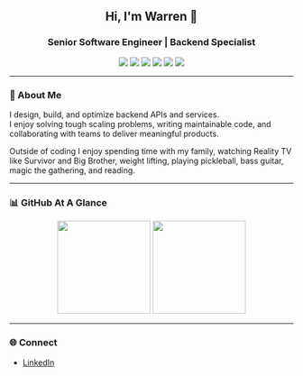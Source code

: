 <!-- Warren | GitHub Profile -->

<h2 align="center">Hi, I'm Warren 👋</h2>
<h3 align="center">Senior Software Engineer | Backend Specialist</h3>

<p align="center">
  <img src="https://img.shields.io/badge/Python-3776AB?style=for-the-badge&logo=python&logoColor=white" />
  <img src="https://img.shields.io/badge/Golang-00ADD8?style=for-the-badge&logo=go&logoColor=white" />
  <img src="https://img.shields.io/badge/Postgres-4169E1?style=for-the-badge&logo=postgresql&logoColor=white" />
  <img src="https://img.shields.io/badge/DynamoDB-4053D6?style=for-the-badge&logo=amazondynamodb&logoColor=white" />
  <img src="https://img.shields.io/badge/AWS-232F3E?style=for-the-badge&logo=amazonaws&logoColor=white" />
  <img src="https://img.shields.io/badge/Docker-2496ED?style=for-the-badge&logo=docker&logoColor=white" />
</p>

---

### 🚀 About Me
I design, build, and optimize backend APIs and services.  
I enjoy solving tough scaling problems, writing maintainable code, and collaborating with teams to deliver meaningful products.  

Outside of coding I enjoy spending time with my family, watching Reality TV like Survivor and Big Brother, weight lifting, playing pickleball, bass guitar, magic the gathering, and reading.  

---
<!--
### 🛠 Featured Projects
- **[Receipt Processor](https://github.com/warrenu/receipt-processor)** – Go web service for receipt processing, built with performance and scalability in mind  
- **[API Scheduling Planner](https://github.com/warrenu/api-scheduler)** – Debugging & scheduling tool I built to improve request handling in microservices  
- **[Terraform AWS Modules](https://github.com/warrenu/terraform-modules)** – Infrastructure as Code examples for EC2, API Gateway, and DynamoDB  

---
-->
### 📊 GitHub At A Glance
<p align="center">
  <img src="https://github-readme-stats.vercel.app/api?username=warrenu&show_icons=true&theme=radical" height="165" />
  <img src="https://github-readme-stats.vercel.app/api/top-langs/?username=warrenu&layout=compact&theme=radical" height="165" />
</p>

---

### 🌐 Connect
- [LinkedIn](https://www.linkedin.com/in/urbinawarren)  
